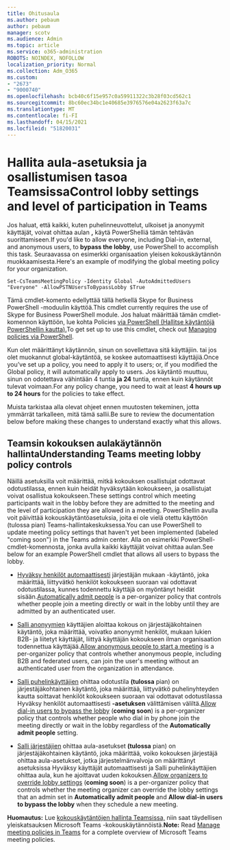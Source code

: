 ```yaml
---
title: Ohitusaula
ms.author: pebaum
author: pebaum
manager: scotv
ms.audience: Admin
ms.topic: article
ms.service: o365-administration
ROBOTS: NOINDEX, NOFOLLOW
localization_priority: Normal
ms.collection: Adm_O365
ms.custom:
- "2673"
- "9000740"
ms.openlocfilehash: bcb40c6f15e957c0a59911322c3b28f03cd562c1
ms.sourcegitcommit: 8bc60ec34bc1e40685e3976576e04a2623f63a7c
ms.translationtype: MT
ms.contentlocale: fi-FI
ms.lasthandoff: 04/15/2021
ms.locfileid: "51820031"
---
```

# <a name="control-lobby-settings-and-level-of-participation-in-teams"></a><span data-ttu-id="788e5-102">Hallita aula-asetuksia ja osallistumisen tasoa Teamsissa</span><span class="sxs-lookup"><span data-stu-id="788e5-102">Control lobby settings and level of participation in Teams</span></span>

<span data-ttu-id="788e5-103">Jos haluat, että kaikki, kuten puhelinneuvottelut, ulkoiset ja anonyymit käyttäjät, voivat ohittaa aulan **,** käytä PowerShelliä tämän tehtävän suorittamiseen.</span><span class="sxs-lookup"><span data-stu-id="788e5-103">If you'd like to allow everyone, including Dial-in, external, and anonymous users, to **bypass the lobby**, use PowerShell to accomplish this task.</span></span> <span data-ttu-id="788e5-104">Seuraavassa on esimerkki organisaation yleisen kokouskäytännön muokkaamisesta.</span><span class="sxs-lookup"><span data-stu-id="788e5-104">Here's an example of modifying the global meeting policy for your organization.</span></span>

`Set-CsTeamsMeetingPolicy -Identity Global -AutoAdmittedUsers "Everyone" -AllowPSTNUsersToBypassLobby $True`

<span data-ttu-id="788e5-105">Tämä cmdlet-komento edellyttää tällä hetkellä Skype for Business PowerShell -moduulin käyttöä.</span><span class="sxs-lookup"><span data-stu-id="788e5-105">This cmdlet currently requires the use of Skype for Business PowerShell module.</span></span> <span data-ttu-id="788e5-106">Jos haluat määrittää tämän cmdlet-komennon käyttöön, lue kohta Policies [via PowerShell (Hallitse käytäntöjä PowerShellin kautta).](https://docs.microsoft.com/microsoftteams/teams-powershell-overview#managing-policies-via-powershell)</span><span class="sxs-lookup"><span data-stu-id="788e5-106">To get set up to use this cmdlet, check out [Managing policies via PowerShell](https://docs.microsoft.com/microsoftteams/teams-powershell-overview#managing-policies-via-powershell).</span></span>

<span data-ttu-id="788e5-107">Kun olet määrittänyt käytännön, sinun on sovellettava sitä käyttäjiin. tai jos olet muokannut global-käytäntöä, se koskee automaattisesti käyttäjiä.</span><span class="sxs-lookup"><span data-stu-id="788e5-107">Once you’ve set up a policy, you need to apply it to users; or, if you modified the Global policy, it will automatically apply to users.</span></span> <span data-ttu-id="788e5-108">Jos käytäntö muuttuu, sinun on odotettava vähintään 4 tuntia **ja 24** tuntia, ennen kuin käytännöt tulevat voimaan.</span><span class="sxs-lookup"><span data-stu-id="788e5-108">For any policy change, you need to wait at least **4 hours up to 24 hours** for the policies to take effect.</span></span> 

<span data-ttu-id="788e5-109">Muista tarkistaa alla olevat ohjeet ennen muutosten tekeminen, jotta ymmärrät tarkalleen, mitä tämä sallii.</span><span class="sxs-lookup"><span data-stu-id="788e5-109">Be sure to review the documentation below before making these changes to understand exactly what this allows.</span></span>


## <a name="understanding-teams-meeting-lobby-policy-controls"></a><span data-ttu-id="788e5-110">Teamsin kokouksen aulakäytännön hallinta</span><span class="sxs-lookup"><span data-stu-id="788e5-110">Understanding Teams meeting lobby policy controls</span></span>

<span data-ttu-id="788e5-111">Näillä asetuksilla voit määrittää, mitkä kokouksen osallistujat odottavat odotustilassa, ennen kuin heidät hyväksytään kokoukseen, ja osallistujat voivat osallistua kokoukseen.</span><span class="sxs-lookup"><span data-stu-id="788e5-111">These settings control which meeting participants wait in the lobby before they are admitted to the meeting and the level of participation they are allowed in a meeting.</span></span> <span data-ttu-id="788e5-112">PowerShellin avulla voit päivittää kokouskäytäntöasetuksia, joita ei ole vielä otettu käyttöön (tulossa pian) Teams-hallintakeskuksessa.</span><span class="sxs-lookup"><span data-stu-id="788e5-112">You can use PowerShell to update meeting policy settings that haven't yet been implemented (labeled "coming soon") in the Teams admin center.</span></span> <span data-ttu-id="788e5-113">Alla on esimerkki PowerShell-cmdlet-komennosta, jonka avulla kaikki käyttäjät voivat ohittaa aulan.</span><span class="sxs-lookup"><span data-stu-id="788e5-113">See below for an example PowerShell cmdlet that allows all users to bypass the lobby.</span></span>

- <span data-ttu-id="788e5-114">[Hyväksy henkilöt automaattisesti](https://docs.microsoft.com/microsoftteams/meeting-policies-in-teams#automatically-admit-people) järjestäjän mukaan -käytäntö, joka määrittää, liittyvätkö henkilöt kokoukseen suoraan vai odottavat odotustilassa, kunnes todennettu käyttäjä on myöntänyt heidät sisään.</span><span class="sxs-lookup"><span data-stu-id="788e5-114">[Automatically admit people](https://docs.microsoft.com/microsoftteams/meeting-policies-in-teams#automatically-admit-people) is a per-organizer policy that controls whether people join a meeting directly or wait in the lobby until they are admitted by an authenticated user.</span></span>

- <span data-ttu-id="788e5-115">[Salli anonyymien](https://docs.microsoft.com/microsoftteams/meeting-policies-in-teams#allow-anonymous-people-to-start-a-meeting) käyttäjien aloittaa kokous on järjestäjäkohtainen käytäntö, joka määrittää, voivatko anonyymit henkilöt, mukaan lukien B2B- ja liitetyt käyttäjät, liittyä käyttäjän kokoukseen ilman organisaation todennettua käyttäjää.</span><span class="sxs-lookup"><span data-stu-id="788e5-115">[Allow anonymous people to start a meeting](https://docs.microsoft.com/microsoftteams/meeting-policies-in-teams#allow-anonymous-people-to-start-a-meeting) is a per-organizer policy that controls whether anonymous people, including B2B and federated users, can join the user's meeting without an authenticated user from the organization in attendance.</span></span>

- <span data-ttu-id="788e5-116">[Salli puhelinkäyttäjien](https://docs.microsoft.com/microsoftteams/meeting-policies-in-teams#allow-dial-in-users-to-bypass-the-lobby-coming-soon) ohittaa odotustila **(tulossa** pian) on järjestäjäkohtainen käytäntö, joka määrittää, liittyvätkö puhelinyhteyden kautta soittavat henkilöt kokoukseen suoraan vai odottavat odotustilassa Hyväksy henkilöt automaattisesti **-asetuksen** välittämisen väliltä.</span><span class="sxs-lookup"><span data-stu-id="788e5-116">[Allow dial-in users to bypass the lobby](https://docs.microsoft.com/microsoftteams/meeting-policies-in-teams#allow-dial-in-users-to-bypass-the-lobby-coming-soon) (**coming soon**) is a per-organizer policy that controls whether people who dial in by phone join the meeting directly or wait in the lobby regardless of the **Automatically admit people** setting.</span></span>

- <span data-ttu-id="788e5-117">[Salli järjestäjien](https://docs.microsoft.com/microsoftteams/meeting-policies-in-teams#allow-organizers-to-override-lobby-settings-coming-soon) ohittaa aula-asetukset **(tulossa** pian) on järjestäjäkohtainen käytäntö, joka määrittää, voiko  kokouksen järjestäjä  ohittaa aula-asetukset, jotka järjestelmänvalvoja on määrittänyt asetuksissa Hyväksy käyttäjät automaattisesti ja Salli puhelinkäyttäjien ohittaa aula, kun he ajoittavat uuden kokouksen.</span><span class="sxs-lookup"><span data-stu-id="788e5-117">[Allow organizers to override lobby settings](https://docs.microsoft.com/microsoftteams/meeting-policies-in-teams#allow-organizers-to-override-lobby-settings-coming-soon) (**coming soon**) is a per-organizer policy that controls whether the meeting organizer can override the lobby settings that an admin set in **Automatically admit people** and **Allow dial-in users to bypass the lobby** when they schedule a new meeting.</span></span>

<span data-ttu-id="788e5-118">**Huomautus:** Lue [kokouskäytäntöjen hallinta Teamsissa,](https://docs.microsoft.com/microsoftteams/meeting-policies-in-teams) niin saat täydellisen yleiskatsauksen Microsoft Teams -kokouskäytännöistä.</span><span class="sxs-lookup"><span data-stu-id="788e5-118">**Note:** Read [Manage meeting policies in Teams](https://docs.microsoft.com/microsoftteams/meeting-policies-in-teams) for a complete overview of Microsoft Teams meeting policies.</span></span>
